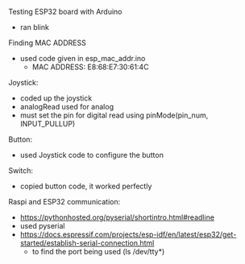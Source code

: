 Testing ESP32 board with Arduino
- ran blink

Finding MAC ADDRESS
- used code given in esp_mac_addr.ino
    - MAC ADDRESS: E8:68:E7:30:61:4C

Joystick:
- coded up the joystick
- analogRead used for analog
- must set the pin for digital read using pinMode(pin_num, INPUT_PULLUP)

Button:
- used Joystick code to configure the button

Switch:
- copied button code, it worked perfectly

Raspi and ESP32 communication:
- https://pythonhosted.org/pyserial/shortintro.html#readline
- used pyserial
- https://docs.espressif.com/projects/esp-idf/en/latest/esp32/get-started/establish-serial-connection.html
    - to find the port being used (ls /dev/tty*)